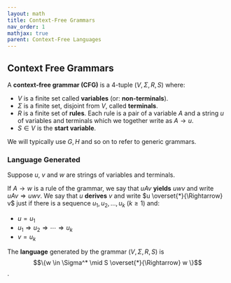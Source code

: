 ```yaml
---
layout: math
title: Context-Free Grammars
nav_order: 1
mathjax: true
parent: Context-Free Languages
---
```


## Context Free Grammars

A __context-free grammar (CFG)__ is a 4-tuple $(V,\Sigma,R,S)$ where:
* $V$ is a finite set called __variables__ (or: __non-terminals__).
* $\Sigma$ is a finite set, disjoint from $V$, called __terminals__.
* $R$ is a finite set of __rules__.  Each rule is a pair of a variable $A$ and a string $u$ of variables and terminals which we together write as $A \to u$.
* $S \in V$ is the __start variable__.

We will typically use $G,H$ and so on to refer to generic grammars.

### Language Generated

Suppose $u$, $v$ and $w$ are strings of variables and terminals. 

If $A \to w$ is a rule of the grammar, we say that $uAv$ __yields__ $uwv$ and write $uAv \Rightarrow uwv$.  We say that $u$ __derives__ $v$ and write $u \overset{*}{\Rightarrow} v$ just if there is a sequence $u_1,u_2,\ldots,u_k$ ($k \geq 1$) and:
* $u = u_1$
* $u_1 \Rightarrow u_2 \Rightarrow \cdots{} \Rightarrow u_k$
* $v = u_k$

The __language__ generated by the grammar $(V,\,\Sigma,R,S)$ is $$\{w \in \Sigma^* \mid S \overset{*}{\Rightarrow} w \}$$.

